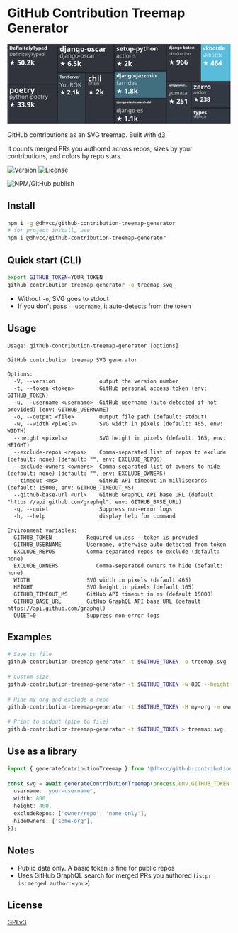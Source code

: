 # GitHub Contribution Treemap Generator

<div align="center">
  <img src="./treemap.svg" />
</div>

GitHub contributions as an SVG treemap. Built with [d3](https://github.com/d3/d3)

It counts merged PRs you authored across repos, sizes by your contributions, and colors by repo stars.

![Version](https://img.shields.io/github/package-json/version/dhvcc/github-contribution-treemap-generator)
[![License](https://img.shields.io/pypi/l/rss-parser?color=success)](https://github.com/dhvcc/rss-parser/blob/master/LICENSE)

![NPM/GitHub publish](https://github.com/dhvcc/github-contribution-treemap-generator/actions/workflows/publish.yml/badge.svg)


## Install

```bash
npm i -g @dhvcc/github-contribution-treemap-generator
# for project install, use
npm i @dhvcc/github-contribution-treemap-generator
```

## Quick start (CLI)

```bash
export GITHUB_TOKEN=YOUR_TOKEN
github-contribution-treemap-generator -o treemap.svg
```

- Without `-o`, SVG goes to stdout
- If you don't pass `--username`, it auto-detects from the token

## Usage

```man
Usage: github-contribution-treemap-generator [options]

GitHub contribution treemap SVG generator

Options:
  -V, --version              output the version number
  -t, --token <token>        GitHub personal access token (env: GITHUB_TOKEN)
  -u, --username <username>  GitHub username (auto-detected if not provided) (env: GITHUB_USERNAME)
  -o, --output <file>        Output file path (default: stdout)
  -w, --width <pixels>       SVG width in pixels (default: 465, env: WIDTH)
  --height <pixels>          SVG height in pixels (default: 165, env: HEIGHT)
  --exclude-repos <repos>    Comma-separated list of repos to exclude (default: none) (default: "", env: EXCLUDE_REPOS)
  --exclude-owners <owners>  Comma-separated list of owners to hide (default: none) (default: "", env: EXCLUDE_OWNERS)
  --timeout <ms>             GitHub API timeout in milliseconds (default: 15000, env: GITHUB_TIMEOUT_MS)
  --github-base-url <url>    GitHub GraphQL API base URL (default: "https://api.github.com/graphql", env: GITHUB_BASE_URL)
  -q, --quiet                Suppress non-error logs
  -h, --help                 display help for command

Environment variables:
  GITHUB_TOKEN           Required unless --token is provided
  GITHUB_USERNAME        Username, otherwise auto-detected from token
  EXCLUDE_REPOS          Comma-separated repos to exclude (default: none)
  EXCLUDE_OWNERS            Comma-separated owners to hide (default: none)
  WIDTH                  SVG width in pixels (default 465)
  HEIGHT                 SVG height in pixels (default 165)
  GITHUB_TIMEOUT_MS      GitHub API timeout in ms (default 15000)
  GITHUB_BASE_URL        GitHub GraphQL API base URL (default https://api.github.com/graphql)
  QUIET=0                Suppress non-error logs

```

## Examples

```bash
# Save to file
github-contribution-treemap-generator -t $GITHUB_TOKEN -o treemap.svg

# Custom size
github-contribution-treemap-generator -t $GITHUB_TOKEN -w 800 --height 400 -o treemap.svg

# Hide my org and exclude a repo
github-contribution-treemap-generator -t $GITHUB_TOKEN -H my-org -e owner/repo,another-repo -o treemap.svg

# Print to stdout (pipe to file)
github-contribution-treemap-generator -t $GITHUB_TOKEN > treemap.svg
```

## Use as a library

```ts
import { generateContributionTreemap } from '@dhvcc/github-contribution-treemap-generator';

const svg = await generateContributionTreemap(process.env.GITHUB_TOKEN!, {
  username: 'your-username',
  width: 800,
  height: 400,
  excludeRepos: ['owner/repo', 'name-only'],
  hideOwners: ['some-org'],
});
```

## Notes

- Public data only. A basic token is fine for public repos
- Uses GitHub GraphQL search for merged PRs you authored (`is:pr is:merged author:<you>`)

## License

[GPLv3](./LICENSE)
